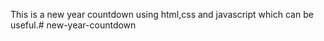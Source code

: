 This is a new year countdown using html,css and javascript which can be useful.# new-year-countdown
